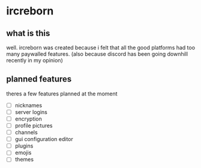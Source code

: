 # ircreborn

## what is this

well. ircreborn was created because i felt that all the good platforms had too many paywalled features. (also because discord has been going downhill recently in my opinion)

## planned features

theres a few features planned at the moment

- [ ] nicknames
- [ ] server logins 
- [ ] encryption
- [ ] profile pictures
- [ ] channels
- [ ] gui configuration editor
- [ ] plugins
- [ ] emojis
- [ ] themes
